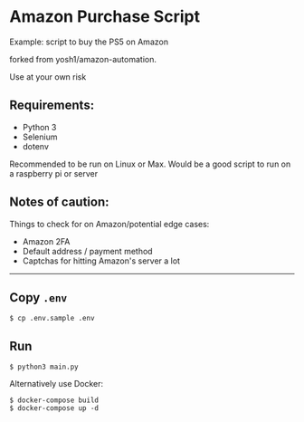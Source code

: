 # Amazon Purchase Script 

Example: script to buy the PS5 on Amazon 

forked from yosh1/amazon-automation. 

Use at your own risk

Requirements: 
--- 

* Python 3 
* Selenium 
* dotenv

Recommended to be run on Linux or Max. Would be a good script to run on a raspberry pi or server

Notes of caution: 
--- 

Things to check for on Amazon/potential edge cases: 

 * Amazon 2FA 
 * Default address / payment method 
 * Captchas for hitting Amazon's server a lot

---

## Copy `.env`

```
$ cp .env.sample .env
```

## Run

```
$ python3 main.py
```

Alternatively use Docker: 

```
$ docker-compose build
$ docker-compose up -d
```

